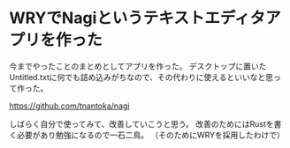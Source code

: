 # WRYでNagiというテキストエディタアプリを作った

今までやったことのまとめとしてアプリを作った。
デスクトップに置いたUntitled.txtに何でも詰め込みがちなので、その代わりに使えるといいなと思って作った。

<https://github.com/tnantoka/nagi>

しばらく自分で使ってみて、改善していこうと思う。
改善のためにはRustを書く必要があり勉強になるので一石二鳥。
（そのためにWRYを採用したわけで）